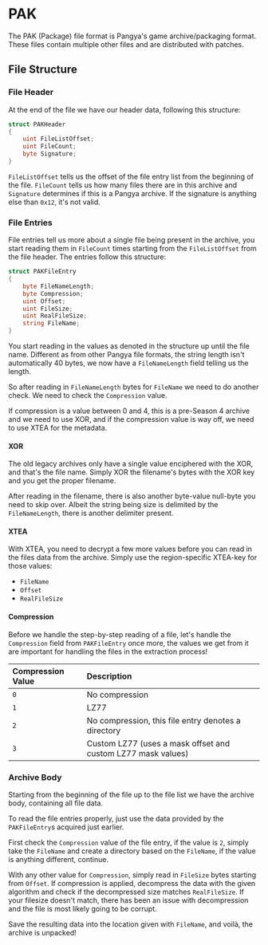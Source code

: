 # PAK

The PAK \(Package\) file format is Pangya's game archive/packaging format. These files contain multiple other files and are distributed with patches.

## File Structure

### File Header

At the end of the file we have our header data, following this structure:

```csharp
struct PAKHeader
{
    uint FileListOffset;
    uint FileCount;
    byte Signature;
}
```

`FileListOffset` tells us the offset of the file entry list from the beginning of the file. `FileCount` tells us how many files there are in this archive and `Signature` determines if this is a Pangya archive. If the signature is anything else than `0x12`, it's not valid.

### File Entries

File entries tell us more about a single file being present in the archive, you start reading them in `FileCount` times starting from the `FileListOffset` from the file header. The entries follow this structure:

```csharp
struct PAKFileEntry
{
    byte FileNameLength;
    byte Compression;
    uint Offset;
    uint FileSize;
    uint RealFileSize;
    string FileName;
}
```

You start reading in the values as denoted in the structure up until the file name. Different as from other Pangya file formats, the string length isn't automatically 40 bytes, we now have a `FileNameLength` field telling us the length.

So after reading in `FileNameLength` bytes for `FileName` we need to do another check. We need to check the `Compression` value.

If compression is a value between 0 and 4, this is a pre-Season 4 archive and we need to use XOR, and if the compression value is way off, we need to use XTEA for the metadata.

#### XOR

The old legacy archives only have a single value enciphered with the XOR, and that's the file name. Simply XOR the filename's bytes with the XOR key and you get the proper filename.

After reading in the filename, there is also another byte-value null-byte you need to skip over. Albeit the string being size is delimited by the `FileNameLength`, there is another delimiter present.

#### XTEA

With XTEA, you need to decrypt a few more values before you can read in the files data from the archive. Simply use the region-specific XTEA-key for those values:

* `FileName`
* `Offset`
* `RealFileSize`

#### Compression

Before we handle the step-by-step reading of a file, let's handle the `Compression` field from `PAKFileEntry` once more, the values we get from it are important for handling the files in the extraction process!

| Compression Value | Description |
| :--- | :--- |
| `0` | No compression |
| `1` | LZ77 |
| `2` | No compression, this file entry denotes a directory |
| `3` | Custom LZ77 \(uses a mask offset and custom LZ77 mask values\) |

### Archive Body

Starting from the beginning of the file up to the file list we have the archive body, containing all file data.

To read the file entries properly, just use the data provided by the `PAKFileEntry`s acquired just earlier.

First check the `Compression` value of the file entry, if the value is `2`, simply take the `FileName` and create a directory based on the `FileName`, if the value is anything different, continue.

With any other value for `Compression`, simply read in `FileSize` bytes starting from `Offset`. If compression is applied, decompress the data with the given algorithm and check if the decompressed size matches `RealFileSize`. If your filesize doesn't match, there has been an issue with decompression and the file is most likely going to be corrupt.

Save the resulting data into the location given with `FileName`, and voilà, the archive is unpacked!

